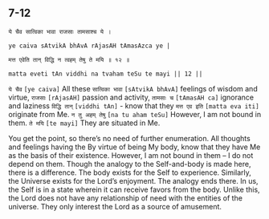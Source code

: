 ## 7-12


```shloka-sa
ये चैव सात्विका भावा राजसाः तामसाश्च ये ।
```
```shloka-sa-hk
ye caiva sAtvikA bhAvA rAjasAH tAmasAzca ye |
```
```shloka-sa
मत्त एवेति तान् विद्धि न त्वहम् तेषु ते मयि ॥ १२ ॥
```
```shloka-sa-hk
matta eveti tAn viddhi na tvaham teSu te mayi || 12 ||
```

`ये चैव` `[ye caiva]` All these `सात्विका भावा` `[sAtvikA bhAvA]` feelings of wisdom and virtue, `राजसाः` `[rAjasAH]` passion and activity, `तामसाः च` `[tAmasAH ca]` ignorance and laziness `विद्धि तान्` `[viddhi tAn]` - know that they `मत्त एव इति` `[matta eva iti]` originate from Me. `न तु अहम् तेषु` `[na tu aham teSu]` However, I am not bound in them. `ते मयि` `[te mayi]` They are situated in Me.

You get the point, so there’s no need of further enumeration.
All thoughts and feelings having the 
By virtue of being My body, know that they have Me as the basis of their existence. However, I am not bound in them – I do not depend on them. 
Though the analogy to the Self-and-body is made here, there is a difference. The body exists for the Self to experience. Similarly, the Universe exists for the Lord’s enjoyment. The analogy ends there. In us, the Self is in a state wherein it can receive favors from the body. Unlike this, the Lord does not have any relationship of need with the entities of the universe. They only interest the Lord as a source of amusement.

